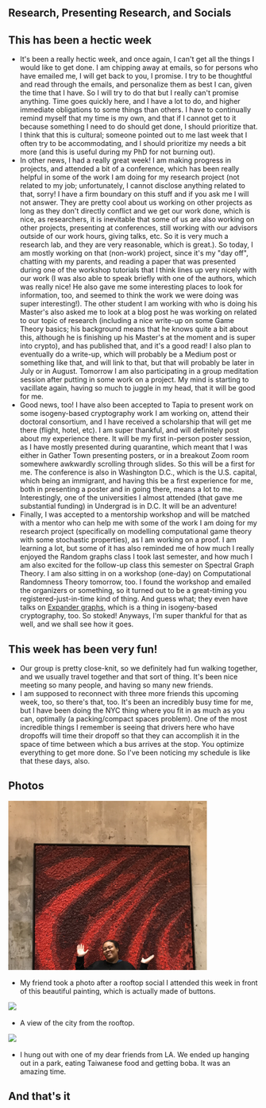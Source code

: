 ## Research, Presenting Research, and Socials

## This has been a hectic week
- It's been a really hectic week, and once again, I can't get all the things I would like to get done. I am chipping away at emails, so for persons
who have emailed me, I will get back to you, I promise. I try to be thoughtful and read through the emails, and personalize them as best I can, given
the time that I have. So I will try to do that but I really can't promise anything. Time goes quickly here, and I have a lot to do, and higher 
immediate obligations to some things than others.
I have to continually remind myself that my time is my own, and that if I cannot get to it
because something I need to do should get done, I should prioritize that. I think that this is cultural; someone pointed out to me last week
that I often try to be accommodating, and I should prioritize my needs a bit more (and this is useful during my PhD for not burning out).
- In other news, I had a really great week! I am making progress in projects, and attended a bit of a conference, which 
has been really helpful in some of the work I am doing for my research project (not related to my job; unfortunately, I cannot disclose anything related
to that, sorry! I have a firm boundary on this stuff and if you ask me I will not answer. They are 
pretty cool about us working on other projects as long as they don't directly conflict and we get our work done, which is nice, as researchers,
it is inevitable that some of us are also working on other projects, presenting at conferences, still working with our advisors outside of our work hours,  giving talks, etc. So it is very much a research
lab, and they are very reasonable, which is great.). So today, I am mostly working on that (non-work) project, since it's my "day off", chatting with my parents, and reading a paper that was
presented during one of the workshop tutorials that I think lines up very nicely with our work (I was also able to speak briefly with one of the authors,
which was really nice! He also gave me some interesting places to look for information, too, and seemed to think the work we were doing
was super interesting!). The other student I am working with who is doing his Master's also
asked me to look at a blog post he was working on related to our topic of research (including a nice write-up on some 
Game Theory basics; his background means that he knows quite a bit about this, although he 
is finishing up his Master's at the moment and is super into crypto), and has published that, and it's a good read!
I also plan to eventually do a write-up, which will probably be a Medium post or something like that, and will link to that, but that will probably be
later in July or in August.
Tomorrow I am also participating in a group meditation session after putting in some work on a
project. My mind is starting to vacillate again, having so much to juggle in my head, that it will be good for me.
- Good news, too! I have also been accepted to Tapia to present work on some isogeny-based cryptography work I am working on, attend their doctoral 
consortium, and I have received a scholarship that will get me there (flight, hotel, etc). I am super thankful, and will definitely post about my 
experience there. It will be my first in-person poster session, as I have mostly presented during quarantine, which meant that I was either in 
Gather Town presenting posters, or in a breakout Zoom room somewhere awkwardly scrolling through slides. So this will be a first for me.
The conference is also in Washington D.C., which is the U.S. capital, which being an immigrant, and having this be a first experience for me,
both in presenting a poster and in going there, means a lot to me. Interestingly, one of the universities I almost attended (that gave me 
substantial funding) in Undergrad is in D.C. It will be an adventure!
- Finally, I was accepted to a mentorship workshop and will be matched with a mentor who can help me with some of the work I am doing for my
research project (specifically on modelling computational game theory with some stochastic properties), as I am working on a proof. I am learning
a lot, but some of it has also reminded me of how much I really enjoyed the Random graphs class I took last semester, and how much I am also excited
for the follow-up class this semester on Spectral Graph Theory. I am also sitting in on a workshop (one-day) on Computational Randomness Theory tomorrow, too.
I found the workshop and emailed the organizers or something, so it turned out to be a great-timing you registered-just-in-time kind of thing. 
And guess what; they even have talks on [Expander graphs](https://en.wikipedia.org/wiki/Expander_graph), which is a thing in isogeny-based cryptography, too. So stoked!
Anyways, I'm super thankful for that as well, and we shall see how it goes. 

## This week has been very fun!
- Our group is pretty close-knit, so we definitely had fun walking together, and we usually travel together and that sort of thing. It's been nice
meeting so many people, and having so many new friends.
- I am supposed to reconnect with three more friends this upcoming week, too, so there's that, too. It's been an incredibly busy time for me, but
I have been doing the NYC thing where you fit in as much as you can, optimally (a packing/compact spaces problem). One of the most incredible things
I remember is seeing that drivers here who have dropoffs will time their dropoff so that they can accomplish it in the space of time between which a
bus arrives at the stop. You optimize everything to get more done. So I've been noticing my schedule is like that these days, also.

## Photos
<img src="/images/weekfourrooftopnyc22/rooftop1.png" width="400">

- My friend took a photo after a rooftop social I attended this week in front of this beautiful painting, which is actually made of buttons.

<img src="/images/weekfourrooftopnyc22/rooftop2.png" width="400">

- A view of the city from the rooftop.

<img src="/images/weekfourrooftopnyc22/rooftop4.png" width="400">

- I hung out with one of my dear friends from LA. We ended up hanging out in a park, eating Taiwanese food and getting boba. It was an amazing time.

## And that's it
